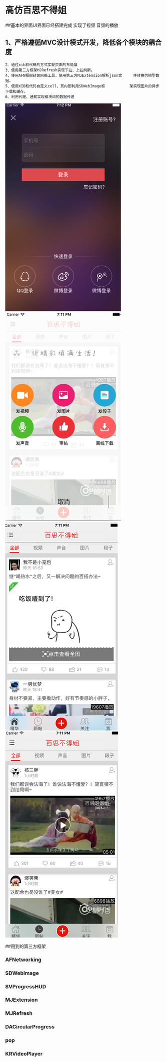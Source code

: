 # 高仿百思不得姐

##基本的界面UI界面已经搭建完成 实现了视频 音频的播放

##  1、严格遵循MVC设计模式开发，降低各个模块的耦合度
    2、通过xib和代码的方式实现页面的布局展
    3、使用第三方框架MJRefresh实现下拉、上拉刷新。
    4、使用AFN框架封装网络工具，使用第三方MJExtension解析json文     件转换为模型数据。
    5、使用XIB和代码自定义cell，其内部利用SDWebImage框           架实现图片的异步下载和缓存。
    6、利用代理、通知实现模块间的数据传递 

![Aaron Swartz](https://raw.githubusercontent.com/flys66/qch/master/image/care.png)
![Aaron Swartz](https://github.com/flys66/qch/blob/master/image/login.png)  
![Aaron Swartz](https://github.com/flys66/qch/blob/master/image/home.png)
![Aaron Swartz](https://github.com/flys66/qch/blob/master/image/new.png)

##用到的第三方框架
### AFNetworking
### SDWebImage
### SVProgressHUD
### MJExtension
### MJRefresh
### DACircularProgress
### pop

### KRVideoPlayer
